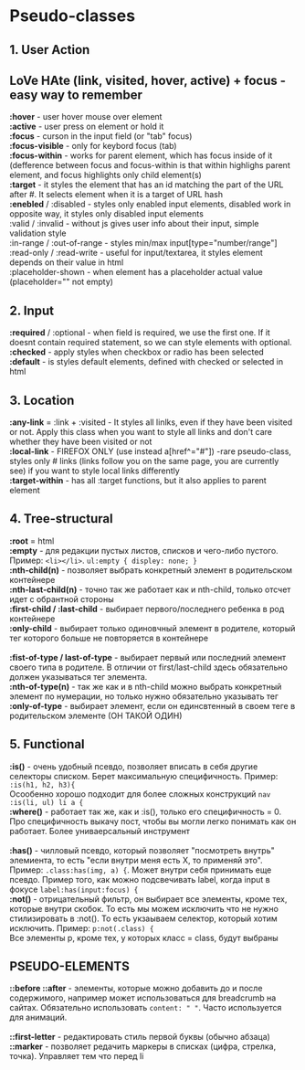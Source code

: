 # Pseudo-classes

## 1. User Action
LoVe HAte (link, visited, hover, active) + focus - easy way to remember 
---
__:hover__ - user hover mouse over element <br>
__:active__ - user press on element or hold it <br>
__:focus__ - curson in the input field (or "tab" focus) <br>
__:focus-visible__ - only for keybord focus (tab) <br>
__:focus-within__ - works for parent element, which has focus inside of it (defference between focus and focus-within is that within highlighs parent element, and focus highlights only child element(s) <br>
__:target__ - it styles the element that has an id matching the part of the URL after #. It selects element when it is a target of URL hash <br>
__:enebled__ / :disabled - styles only enabled input elements, disabled work in opposite way, it styles only disabled input elements <br>
:valid / :invalid - without js gives user info about their input, simple validation style <br> 
:in-range / :out-of-range - styles min/max input[type="number/range"] <br>
:read-only / :read-write - useful for input/textarea, it styles element depends on their value in html <br>
:placeholder-shown - when element has a placeholder actual value (placeholder="" not empty)

## 2. Input 
__:required__ / :optional - when field is required, we use the first one. If it doesnt contain required statement, so we can style elements with optional. <br>
__:checked__ - apply styles when checkbox or radio has been selected <br>
__:default__ - is styles default elements, defined with checked or selected in html <br>

## 3. Location
__:any-link__ = :link + :visited - It styles all linlks, even if they have been visited or not. Apply this class when you want to style all links and don't care whether they have been visited or not <br>
__:local-link__ - FIREFOX ONLY (use instead a[href^="#"]) -rare pseudo-class, styles only # links (links follow you on the same page, you are currently see) if you want to style local links differently <br>
__:target-within__ - has all :target functions, but it also applies to parent element <br>

## 4. Tree-structural 
__:root__ = html <br>
__:empty__ - для редакции пустых листов, списков и чего-либо пустого. Пример: `<li></li>`. `ul:empty { displey: none; }` <br>
__:nth-child(n)__ - позволяет выбрать конкретный элемент в родительском контейнере <br>
__:nth-last-child(n)__ - точно так же работает как и nth-child, только отсчет идет с обрантной стороны <br>
__:first-child / :last-child__ - выбирает первого/последнего ребенка в род контейнере <br>
__:only-child__ - выбирает только одиновчный элемент в родителе, который тег которого больше не повторяется в контейнере <br>
<br>
__:fist-of-type / last-of-type__ - выбирает первый или последний элемент своего типа в родителе. В отличии от first/last-child здесь обязательно должен указываться тег элемента. <br>
__:nth-of-type(n)__ - так же как и в nth-child можно выбрать конкретный элемент по нумерации, но только нужно обязательно указывать тег <br>
__:only-of-type__ - выбирает элемент, если он единсвтенный в своем теге в родительском элементе (ОН ТАКОЙ ОДИН) <br>

## 5. Functional
__:is()__ - очень удобный псевдо, позволяет вписать в себя другие селекторы списком. Берет максимальную специфичность. Пример: `:is(h1, h2, h3){` <br>
Осообенно хорошо подходит для более сложных конструкций `nav :is(li, ul) li a { ` <br>
__:where()__ - работает так же, как и :is(), только его специфичность = 0. Про специфичность выкачу пост, чтобы вы могли легко понимать как он работает. Более униваерсальный инструмент <br>
<br>
__:has()__ - чилловый псевдо, который позволяет "посмотреть внутрь" элемиента, то есть "если внутри меня есть Х, то применяй это". Пример: `.class:has(img, a) {`. Может внутри себя принимать еще псевдо. Пример того, как можно подсвечивать label, когда input в фокусе `label:has(input:focus) {` <br>
__:not()__ - отрицательный фильтр, он выбирает все элементы, кроме тех, которые внутри скобок. То есть мы можем исключить что не нужно стилизировать в :not(). То есть укзаываем селектор, который хотим исключить. Пример: `p:not(.class) {`<br>
Все элементы p, кроме тех, у которых класс = class, будут выбраны 

## PSEUDO-ELEMENTS
__::before ::after__ - элементы, которые можно добавить до и после содержимого, например может использоваться для breadcrumb на сайтах. Обязательно использовать `content: " "`. Часто используется для анимаций. <br> <br>
__::first-letter__ - редактировать стиль первой буквы (обычно абзаца) 
__::marker__ - позволяет редачить маркеры в списках (цифра, стрелка, точка). Управляет тем что перед li




